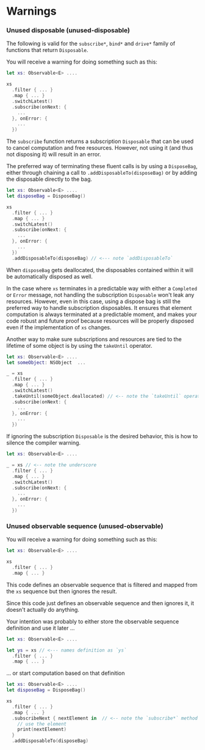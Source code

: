 Warnings
========

### <a name="unused-disposable"></a>Unused disposable (unused-disposable)

The following is valid for the `subscribe*`, `bind*` and `drive*` family of functions that return `Disposable`.

You will receive a warning for doing something such as this:

```Swift
let xs: Observable<E> ....

xs
  .filter { ... }
  .map { ... }
  .switchLatest()
  .subscribe(onNext: {
    ...
  }, onError: {
    ...
  })
```

The `subscribe` function returns a subscription `Disposable` that can be used to cancel computation and free resources.  However, not using it (and thus not disposing it) will result in an error.

The preferred way of terminating these fluent calls is by using a `DisposeBag`, either through chaining a call to `.addDisposableTo(disposeBag)` or by adding the disposable directly to the bag.

```Swift
let xs: Observable<E> ....
let disposeBag = DisposeBag()

xs
  .filter { ... }
  .map { ... }
  .switchLatest()
  .subscribe(onNext: {
    ...
  }, onError: {
    ...
  })
  .addDisposableTo(disposeBag) // <--- note `addDisposableTo`
```

When `disposeBag` gets deallocated, the disposables contained within it will be automatically disposed as well.

In the case where `xs` terminates in a predictable way with either a `Completed` or `Error` message, not handling the subscription `Disposable` won't leak any resources. However, even in this case, using a dispose bag is still the preferred way to handle subscription disposables. It ensures that element computation is always terminated at a predictable moment, and makes your code robust and future proof because resources will be properly disposed even if the implementation of `xs` changes.

Another way to make sure subscriptions and resources are tied to the lifetime of some object is by using the `takeUntil` operator.

```Swift
let xs: Observable<E> ....
let someObject: NSObject  ...

_ = xs
  .filter { ... }
  .map { ... }
  .switchLatest()
  .takeUntil(someObject.deallocated) // <-- note the `takeUntil` operator
  .subscribe(onNext: {
    ...
  }, onError: {
    ...
  })
```

If ignoring the subscription `Disposable` is the desired behavior, this is how to silence the compiler warning.

```Swift
let xs: Observable<E> ....

_ = xs // <-- note the underscore
  .filter { ... }
  .map { ... }
  .switchLatest()
  .subscribe(onNext: {
    ...
  }, onError: {
    ...
  })
```

### <a name="unused-observable"></a>Unused observable sequence (unused-observable)

You will receive a warning for doing something such as this:

```Swift
let xs: Observable<E> ....

xs
  .filter { ... }
  .map { ... }
```

This code defines an observable sequence that is filtered and mapped from the `xs` sequence but then ignores the result.

Since this code just defines an observable sequence and then ignores it, it doesn't actually do anything.

Your intention was probably to either store the observable sequence definition and use it later ...

```Swift
let xs: Observable<E> ....

let ys = xs // <--- names definition as `ys`
  .filter { ... }
  .map { ... }
```

... or start computation based on that definition

```Swift
let xs: Observable<E> ....
let disposeBag = DisposeBag()

xs
  .filter { ... }
  .map { ... }
  .subscribeNext { nextElement in  // <-- note the `subscribe*` method
    // use the element
    print(nextElement)
  }
  .addDisposableTo(disposeBag)
```
